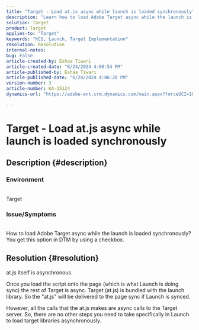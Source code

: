 ```yaml
---
title: "Target - Load at.js async while launch is loaded synchronously"
description: "Learn how to load Adobe Target async while the launch is loaded synchronously."
solution: Target
product: Target
applies-to: "Target"
keywords: "KCS, Launch, Target Implementation"
resolution: Resolution
internal-notes: 
bug: False
article-created-by: Eshaa Tiwari
article-created-date: "6/24/2024 4:00:54 PM"
article-published-by: Eshaa Tiwari
article-published-date: "6/24/2024 4:06:20 PM"
version-number: 3
article-number: KA-15124
dynamics-url: "https://adobe-ent.crm.dynamics.com/main.aspx?forceUCI=1&pagetype=entityrecord&etn=knowledgearticle&id=e0e8ecee-4232-ef11-8409-6045bd029b18"

---
```

# Target - Load at.js async while launch is loaded synchronously

## Description {#description}


### Environment
<br>Target<br>
### Issue/Symptoms
<br>How to load Adobe Target async while the launch is loaded synchronously?<br>You get this option in DTM by using a checkbox.

## Resolution {#resolution}


at.js itself is asynchronous.

Once you load the script onto the page (which is what Launch is doing sync) the rest of Target is async. Target (at.js) is bundled with the launch library. So the "at.js" will be delivered to the page sync if Launch is synced.

However, all the calls that the at.js makes are async calls to the Target server. So, there are no other steps you need to take specifically in Launch to load target libraries asynchronously.
